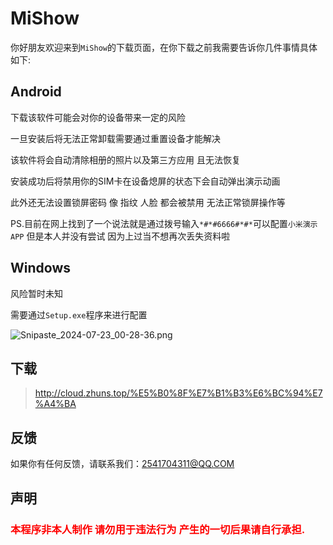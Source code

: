 
# MiShow

你好朋友欢迎来到`MiShow`的下载页面，在你下载之前我需要告诉你几件事情具体如下:

## Android 

下载该软件可能会对你的设备带来一定的风险

一旦安装后将无法正常卸载需要通过重置设备才能解决

该软件将会自动清除相册的照片以及第三方应用 且无法恢复

安装成功后将禁用你的SIM卡在设备熄屏的状态下会自动弹出演示动画

此外还无法设置锁屏密码 像 指纹 人脸 都会被禁用 无法正常锁屏操作等

PS.目前在网上找到了一个说法就是通过拨号输入`*#*#6666#*#*`可以配置`小米演示APP` 但是本人并没有尝试 因为上过当不想再次丢失资料啦

## Windows

风险暂时未知

需要通过`Setup.exe`程序来进行配置

![Snipaste_2024-07-23_00-28-36.png](https://ypy.zhuns.top/2024/07/23/Snipaste_2024-07-23_00-28-36.png)

## 下载

> http://cloud.zhuns.top/%E5%B0%8F%E7%B1%B3%E6%BC%94%E7%A4%BA

## 反馈

如果你有任何反馈，请联系我们：2541704311@QQ.COM

## 声明

<h3 style="color: #ff0000;">本程序非本人制作 请勿用于违法行为 产生的一切后果请自行承担.</h3>
